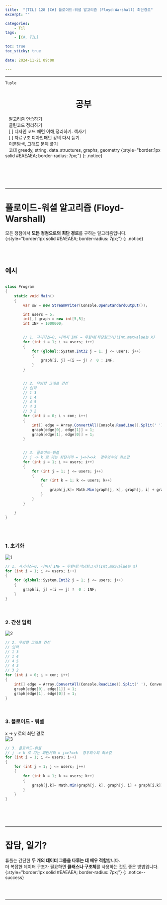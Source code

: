 ```yaml
---
title:  "[TIL] 128 [C#] 플로이드-워셜 알고리즘 (Floyd-Warshall) 최단경로"
excerpt: ""

categories:
    - Til
tags:
    - [C#, TIL]

toc: true
toc_sticky: true
 
date: 2024-11-21 09:00

---
```

- - -

`Tuple`

<center><H1>  공부 </H1></center>

&nbsp;&nbsp; 알고리즘 연습하기     
&nbsp;&nbsp; 클린코드 정리하기   
&nbsp;&nbsp; [ ] 디자인 코드 패턴 이해,정리하기. 책사기  
&nbsp;&nbsp; [ ] 자료구조 디자인패턴 강의 다시 듣기.   
&nbsp;&nbsp; 이분탐색, 그래프 문제 풀기  
&nbsp;&nbsp; 코테 greedy, string, data_structures, graphs, geometry 
{:style="border:1px solid #EAEAEA; border-radius: 7px;"}
{: .notice}  


<br><br><br><br>
- - - 

# 플로이드-워셜 알고리즘 (Floyd-Warshall)
모든 정점에서 **모든 정점으로의 최단 경로**를 구하는 알고리즘입니다.  
{:style="border:1px solid #EAEAEA; border-radius: 7px;"}
{: .notice}  

<br><br>

## 예시 

<div class="notice--primary" markdown="1"> 

```c# 

class Program
{
    static void Main()
    {
        var sw = new StreamWriter(Console.OpenStandardOutput());

        int users = 5;
        int[,] graph = new int[5,5];
        int INF = 1000000;

        
        // 1. 자기자신=0, 나머지 INF = 무한대(적당한크기)(Int,maxvalue는 X)
        for (int i = 1; i <= users; i++)
        {
            for (global::System.Int32 j = 1; j <= users; j++)
            {
                graph[i, j] =(i == j) ?  0 : INF;
            }
        }

        
        // 2. 무방향 그래프 간선 
        // 입력
        // 1 3
        // 1 4
        // 4 5
        // 4 3
        // 3 2
        for (int i = 0; i < con; i++)
        {
            int[] edge = Array.ConvertAll(Console.ReadLine().Split(' '), Convert.ToInt32);
            graph[edge[0], edge[1]] = 1;
            graph[edge[1], edge[0]] = 1;
        }
        

        // 3. 플로이드-워셜
        // j -> k 로 가는 최단거리 = j=>?=>k  경우의수의 최소값 
        for (int i = 1; i <= users; i++)
        {
            for (int j = 1; j <= users; j++)
            {
                for (int k = 1; k <= users; k++)
                {
                    graph[j,k]= Math.Min(graph[j, k], graph[j, i] + graph[i,k]);
                }
            }
        }

    }
}


```
</div>

<br><br>

### 1. 초기화
  
![1](https://github.com/user-attachments/assets/6f8ac7d5-8021-4848-96f6-3bf097ab86bb)  

<div class="notice--primary" markdown="1"> 

```c# 
// 1. 자기자신=0, 나머지 INF = 무한대(적당한크기)(Int,maxvalue는 X)
for (int i = 1; i <= users; i++)
{
    for (global::System.Int32 j = 1; j <= users; j++)
    {
        graph[i, j] =(i == j) ?  0 : INF;
    }
}

```
</div>

<br>

### 2. 간선 입력
  
![2](https://github.com/user-attachments/assets/08ef279f-1264-4be2-8c1c-82a773324760)  

<div class="notice--primary" markdown="1"> 

```c# 
// 2. 무방향 그래프 간선 
// 입력
// 1 3
// 1 4
// 4 5
// 4 3
// 3 2
for (int i = 0; i < con; i++)
{
    int[] edge = Array.ConvertAll(Console.ReadLine().Split(' '), Convert.ToInt32);
    graph[edge[0], edge[1]] = 1;
    graph[edge[1], edge[0]] = 1;
}

```
</div>

<br>

### 3. 플로이드 - 워셜  

x -> y 로의 최단 경로  
![3](https://github.com/user-attachments/assets/b8d9d60a-168f-4f41-909b-1efee106f544) 

<div class="notice--primary" markdown="1"> 

```c# 
// 3. 플로이드-워셜
// j -> k 로 가는 최단거리 = j=>?=>k  경우의수의 최소값 
for (int i = 1; i <= users; i++)
{
    for (int j = 1; j <= users; j++)
    {
        for (int k = 1; k <= users; k++)
        {
            graph[j,k]= Math.Min(graph[j, k], graph[j, i] + graph[i,k]);
        }
    }
}

```
</div>


<br><br><br>
- - - 


# 잡담, 일기?
튜플는 간단한 **두 개의 데이터 그룹을 다루는 데 매우 적합**합니다.  
더 복잡한 데이터 구조가 필요하면 **클래스나 구조체**를 사용하는 것도 좋은 방법입니다.
{:style="border:1px solid #EAEAEA; border-radius: 7px;"}
{: .notice--success}  


<br><br>
- - -